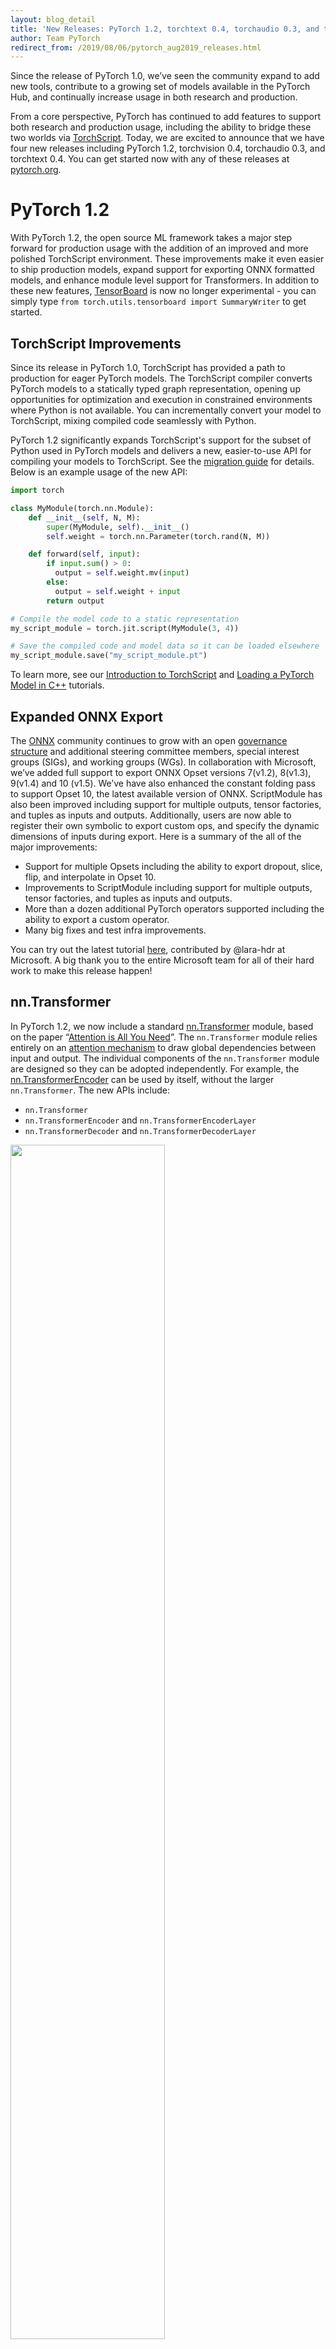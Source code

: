 ```yaml
---
layout: blog_detail
title: 'New Releases: PyTorch 1.2, torchtext 0.4, torchaudio 0.3, and torchvision 0.4'
author: Team PyTorch
redirect_from: /2019/08/06/pytorch_aug2019_releases.html
---
```


Since the release of PyTorch 1.0, we’ve seen the community expand to add new tools, contribute to a growing set of models available in the PyTorch Hub, and continually increase usage in both research and production.

From a core perspective, PyTorch has continued to add features to support both research and production usage, including the ability to bridge these two worlds via [TorchScript](https://pytorch.org/docs/stable/jit.html). Today, we are excited to announce that we have four new releases including PyTorch 1.2, torchvision 0.4, torchaudio 0.3, and torchtext 0.4. You can get started now with any of these releases at [pytorch.org](https://pytorch.org/get-started/locally/).

# PyTorch 1.2

With PyTorch 1.2, the open source ML framework takes a major step forward for production usage with the addition of an improved and more polished TorchScript environment. These improvements make it even easier to ship production models, expand support for exporting ONNX formatted models, and enhance module level support for Transformers. In addition to these new features, [TensorBoard](https://pytorch.org/docs/stable/tensorboard.html) is now no longer experimental - you can simply type `from torch.utils.tensorboard import SummaryWriter` to get started.

## TorchScript Improvements

Since its release in PyTorch 1.0, TorchScript has provided a path to production for eager PyTorch models. The TorchScript compiler converts PyTorch models to a statically typed graph representation, opening up opportunities for
optimization and execution in constrained environments where Python is not available. You can incrementally convert your model to TorchScript, mixing compiled code seamlessly with Python.

PyTorch 1.2 significantly expands TorchScript's support for the subset of Python used in PyTorch models and delivers a new, easier-to-use API for compiling your models to TorchScript. See the [migration guide](https://github.com/pytorch/pytorch/wiki) for details. Below is an example usage of the new API:

```python
import torch

class MyModule(torch.nn.Module):
    def __init__(self, N, M):
        super(MyModule, self).__init__()
        self.weight = torch.nn.Parameter(torch.rand(N, M))

    def forward(self, input):
        if input.sum() > 0:
          output = self.weight.mv(input)
        else:
          output = self.weight + input
        return output

# Compile the model code to a static representation
my_script_module = torch.jit.script(MyModule(3, 4))

# Save the compiled code and model data so it can be loaded elsewhere
my_script_module.save("my_script_module.pt")
```

To learn more, see our [Introduction to TorchScript](https://github.com/pytorch/tutorials/pull/592) and [Loading a
PyTorch Model in C++](https://pytorch.org/tutorials/advanced/cpp_export.html) tutorials.

## Expanded ONNX Export

The [ONNX](http://onnx.ai/) community continues to grow with an open [governance structure](https://github.com/onnx/onnx/wiki/Expanded-ONNX-Steering-Committee-Announced!) and additional steering committee members, special interest groups (SIGs), and working groups (WGs). In collaboration with Microsoft, we’ve added full support to export ONNX Opset versions 7(v1.2), 8(v1.3), 9(v1.4) and 10 (v1.5). We’ve have also enhanced the constant folding pass to support Opset 10, the latest available version of ONNX. ScriptModule has also been improved including support for multiple outputs, tensor factories, and tuples as inputs and outputs. Additionally, users are now able to register their own symbolic to export custom ops, and specify the dynamic dimensions of inputs during export. Here is a summary of the all of the major improvements:

* Support for multiple Opsets including the ability to export dropout, slice, flip, and interpolate in Opset 10.
* Improvements to ScriptModule including support for multiple outputs, tensor factories, and tuples as inputs and outputs.
* More than a dozen additional PyTorch operators supported including the ability to export a custom operator.
* Many big fixes and test infra improvements.

You can try out the latest tutorial [here](https://pytorch.org/tutorials/advanced/super_resolution_with_onnxruntime.html), contributed by @lara-hdr at Microsoft. A big thank you to the entire Microsoft team for all of their hard work to make this release happen!

## nn.Transformer

In PyTorch 1.2, we now include a standard [nn.Transformer](https://pytorch.org/docs/stable/nn.html?highlight=transformer#torch.nn.Transformer) module, based on the paper “[Attention is All You Need](https://arxiv.org/abs/1706.03762)”. The `nn.Transformer` module relies entirely on an [attention mechanism](https://pytorch.org/docs/stable/nn.html?highlight=nn%20multiheadattention#torch.nn.MultiheadAttention) to draw global dependencies between input and output.  The individual components of the `nn.Transformer` module are designed so they can be adopted independently. For example, the [nn.TransformerEncoder](https://pytorch.org/docs/stable/nn.html?highlight=nn%20transformerencoder#torch.nn.TransformerEncoder) can be used by itself, without the larger `nn.Transformer`. The new APIs include:

* `nn.Transformer`
* `nn.TransformerEncoder` and `nn.TransformerEncoderLayer`
* `nn.TransformerDecoder` and `nn.TransformerDecoderLayer`

<div class="text-center">
  <img src="{{ site.url }}/assets/images/transformer.png" width="70%">
</div>

See the [Transformer Layers](https://pytorch.org/docs/stable/nn.html#transformer-layers) documentation for more information. See [here](https://github.com/pytorch/pytorch/releases) for the full PyTorch 1.2 release notes.

# Domain API Library Updates

PyTorch domain libraries like torchvision, torchtext, and torchaudio provide convenient access to common datasets, models, and transforms that can be used to quickly create a state-of-the-art baseline. Moreover, they also provide common abstractions to reduce boilerplate code that users might have to otherwise repeatedly write. Since research domains have distinct requirements, an ecosystem of specialized libraries called domain APIs (DAPI) has emerged around PyTorch to simplify the development of new and existing algorithms in a number of fields. We’re excited to release three updated DAPI libraries for text, audio, and vision that compliment the PyTorch 1.2 core release.

## Torchaudio 0.3 with Kaldi Compatibility, New Transforms

<div class="text-center">
  <img src="{{ site.url }}/assets/images/spectrograms.png" width="100%">
</div>

Torchaudio specializes in machine understanding of audio waveforms. It is an ML library that provides relevant signal processing functionality (but is not a general signal processing library). It leverages PyTorch’s GPU support to provide many tools and transformations for waveforms to make data loading and standardization easier and more readable. For example, it offers data loaders for waveforms using sox, and transformations such as spectrograms, resampling, and mu-law encoding and decoding.

We are happy to announce the availability of torchaudio 0.3.0, with a focus on standardization and complex numbers, a transformation (resample) and two new functionals (phase_vocoder, ISTFT), Kaldi compatibility, and a new tutorial. Torchaudio was redesigned to be an extension of PyTorch and a part of the domain APIs (DAPI) ecosystem.

### Standardization

Significant effort in solving machine learning problems goes into data preparation. In this new release, we've updated torchaudio's interfaces for its transformations to standardize around the following vocabulary and conventions.

Tensors are assumed to have channel as the first dimension and time as the last dimension (when applicable). This makes it consistent with PyTorch's dimensions. For size names, the prefix `n_` is used (e.g. "a tensor of size (`n_freq`, `n_mel`)") whereas dimension names do not have this prefix (e.g. "a tensor of dimension (channel, time)"). The input of all transforms and functions now assumes channel first. This is done to be consistent with PyTorch, which has channel followed by the number of samples. The channel parameter of all transforms and functions is now deprecated.

The output of `STFT` is (channel, frequency, time, 2), meaning for each channel, the columns are the Fourier transform of a certain window, so as we travel horizontally we can see each column (the Fourier transformed waveform) change over time. This matches the output of librosa so we no longer need to transpose in our test comparisons with `Spectrogram`, `MelScale`, `MelSpectrogram`, and `MFCC`. Moreover, because of these new conventions, we deprecated `LC2CL` and `BLC2CBL` which were used to transfer from one shape of signal to another.

As part of this release, we're also introducing support for complex numbers via tensors of dimension (..., 2), and providing `magphase` to convert such a tensor into its magnitude and phase, and similarly `complex_norm` and `angle`.

The details of the standardization are provided in the [README](https://github.com/pytorch/audio/blob/v0.3.0/README.md#Conventions).

### Functionals, Transformations, and Kaldi Compatibility

Prior to the standardization, we separated state and computation into `torchaudio.transforms` and `torchaudio.functional`.

As part of the transforms, we're adding a new transformation in 0.3.0: `Resample`. `Resample` can upsample or downsample a waveform to a different frequency.

As part of the functionals, we're introducing: `phase_vocoder`, a phase vocoder to change the speed of a waveform without changing its pitch, and `ISTFT`, the inverse `STFT` implemented to be compatible with STFT provided by PyTorch. This separation allows us to make functionals weak scriptable and to utilize JIT in 0.3.0. We thus have JIT and CUDA support for the following transformations: `Spectrogram`, `AmplitudeToDB` (previously named `SpectrogramToDB`), `MelScale`,
`MelSpectrogram`, `MFCC`, `MuLawEncoding`, `MuLawDecoding` (previously named `MuLawExpanding`).

We now also provide a compatibility interface with Kaldi to ease onboarding and reduce a user's code dependency on Kaldi. We now have an interface for `spectrogram`, `fbank`, and `resample_waveform`.

### New Tutorial

To showcase the new conventions and transformations, we have a [new tutorial](https://pytorch.org/tutorials/beginner/audio_preprocessing_tutorial.html) demonstrating how to preprocess waveforms using torchaudio. This tutorial walks through an example of loading a waveform and applying some of the available transformations to it.

We are excited to see an active community around torchaudio and eager to further grow and support it. We encourage you to go ahead and experiment for yourself with this tutorial and the two datasets that are available: VCTK and YESNO! They have an interface to download the datasets and preprocess them in a convenient format. You can find the details in the release notes [here](https://github.com/pytorch/audio/releases).

## Torchtext 0.4 with supervised learning datasets

A key focus area of torchtext is to provide the fundamental elements to help accelerate NLP research. This includes easy access to commonly used datasets and basic preprocessing pipelines for working on raw text based data. The torchtext 0.4.0 release includes several popular supervised learning baselines with "one-command" data loading. A [tutorial](https://pytorch.org/tutorials/beginner/text_sentiment_ngrams_tutorial.html) is included to show how to use the new datasets for text classification analysis. We also added and improved on a few functions such as [get_tokenizer](https://pytorch.org/text/data.html?highlight=get_tokenizer#torchtext.data.get_tokenizer) and [build_vocab_from_iterator](https://pytorch.org/text/vocab.html#build-vocab-from-iterator) to make it easier to implement future datasets. Additional examples can be found [here](https://github.com/pytorch/text/tree/master/examples/text_classification).

Text classification is an important task in Natural Language Processing with many applications, such as sentiment analysis. The new release includes several popular [text classification datasets](https://pytorch.org/text/datasets.html?highlight=textclassification#torchtext.datasets.TextClassificationDataset) for supervised learning including:

* AG_NEWS
* SogouNews
* DBpedia
* YelpReviewPolarity
* YelpReviewFull
* YahooAnswers
* AmazonReviewPolarity
* AmazonReviewFull

Each dataset comes with two parts (train vs. test), and can be easily loaded with a single command. The datasets also support an ngrams feature to capture the partial information about the local word order. Take a look at the tutorial [here](https://pytorch.org/tutorials/beginner/text_sentiment_ngrams_tutorial.html) to learn more about how to use the new datasets for supervised problems such as text classification analysis.

```python
from torchtext.datasets.text_classification import DATASETS
train_dataset, test_dataset = DATASETS['AG_NEWS'](ngrams=2)
```

In addition to the domain library, PyTorch provides many tools to make data loading easy. Users now can load and preprocess the text classification datasets with some well supported tools, like [torch.utils.data.DataLoader](https://pytorch.org/docs/stable/_modules/torch/utils/data/dataloader.html) and [torch.utils.data.IterableDataset](https://pytorch.org/docs/master/data.html#torch.utils.data.IterableDataset). Here are a few lines to wrap the data with DataLoader. More examples can be found [here](https://github.com/pytorch/text/tree/master/examples/text_classification).

```python
from torch.utils.data import DataLoader
data = DataLoader(train_dataset, collate_fn=generate_batch)
```

Check out the release notes [here](https://github.com/pytorch/text/releases) to learn more and try out the [tutorial here](http://pytorch.org/tutorials/beginner/text_sentiment_ngrams_tutorial.html).

## Torchvision 0.4 with Support for Video

Video is now a first-class citizen in torchvision, with support for data loading, datasets, pre-trained models, and transforms. The 0.4 release of torchvision includes:

* Efficient IO primitives for reading/writing video files (including audio), with support for arbitrary encodings and formats.
* Standard video datasets, compatible with `torch.utils.data.Dataset` and `torch.utils.data.DataLoader`.
* Pre-trained models built on the Kinetics-400 dataset for action classification on videos (including the training scripts).
* Reference training scripts for training your own video models.

We wanted working with video data in PyTorch to be as straightforward as possible, without compromising too much on performance.
As such, we avoid the steps that would require re-encoding the videos beforehand, as it would involve:

* A preprocessing step which duplicates the dataset in order to re-encode it.
* An overhead in time and space because this re-encoding is time-consuming.
* Generally, an external script should be used to perform the re-encoding.

Additionally, we provide APIs such as the utility class, `VideoClips`, that simplifies the task of enumerating all possible clips of fixed size in a list of video files by creating an index of all clips in a set of videos. It also allows you to specify a fixed frame-rate for the videos. An example of the API is provided below:

```python
from torchvision.datasets.video_utils import VideoClips

class MyVideoDataset(object):
    def __init__(self, video_paths):
        self.video_clips = VideoClips(video_paths,
                                      clip_length_in_frames=16,
                                      frames_between_clips=1,
                                      frame_rate=15)

    def __getitem__(self, idx):
        video, audio, info, video_idx = self.video_clips.get_clip(idx)
        return video, audio

    def __len__(self):
        return self.video_clips.num_clips()
```

Most of the user-facing API is in Python, similar to PyTorch, which makes it easily extensible. Plus, the underlying implementation is fast — torchvision decodes as little as possible from the video on-the-fly in order to return a clip from the video.

Check out the torchvision 0.4 [release notes here](https://github.com/pytorch/vision/releases) for more details.

We look forward to continuing our collaboration with the community and hearing your feedback as we further improve and expand the PyTorch deep learning platform.

*We’d like to thank the entire PyTorch team and the community for all of the contributions to this work!*
